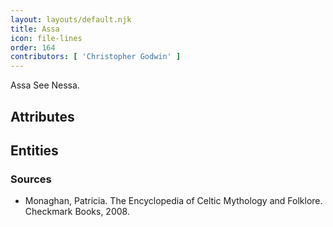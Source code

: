 ```yaml
---
layout: layouts/default.njk
title: Assa
icon: file-lines
order: 164
contributors: [ 'Christopher Godwin' ]
---
```

Assa See Nessa.

## Attributes


## Entities


### Sources

- Monaghan, Patricia. The Encyclopedia of Celtic Mythology and Folklore. Checkmark Books, 2008.

